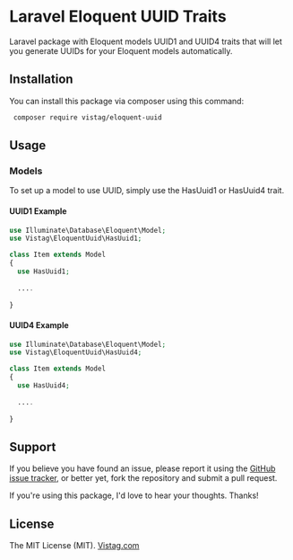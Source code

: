 # Laravel Eloquent UUID Traits
Laravel package with Eloquent models UUID1 and UUID4 traits that will let you generate UUIDs for your Eloquent models automatically.

## Installation

You can install this package via composer using this command:

``` bash
 composer require vistag/eloquent-uuid
```

## Usage


### Models

To set up a model to use UUID, simply use the HasUuid1 or HasUuid4 trait.

#### UUID1 Example
``` php
use Illuminate\Database\Eloquent\Model;
use Vistag\EloquentUuid\HasUuid1;

class Item extends Model
{
  use HasUuid1;
  
  ....
  
}
```

#### UUID4 Example
``` php
use Illuminate\Database\Eloquent\Model;
use Vistag\EloquentUuid\HasUuid4;

class Item extends Model
{
  use HasUuid4;
  
  ....
  
}
```

## Support

If you believe you have found an issue, please report it using the [GitHub issue tracker](https://github.com/VistagGit/eloquent-uuid/issues), or better yet, fork the repository and submit a pull request.

If you're using this package, I'd love to hear your thoughts. Thanks!


## License

The MIT License (MIT). [Vistag.com](https://vistag.com)